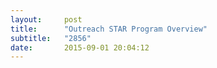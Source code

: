 ```yaml
---
layout:     post
title:      "Outreach STAR Program Overview"
subtitle:   "2856"
date:       2015-09-01 20:04:12
---
```


<object data="http://essays.2856.io/img/outreach.pdf" type="application/pdf" width="100%" height="1000px">
  <p></a></p>
</object>